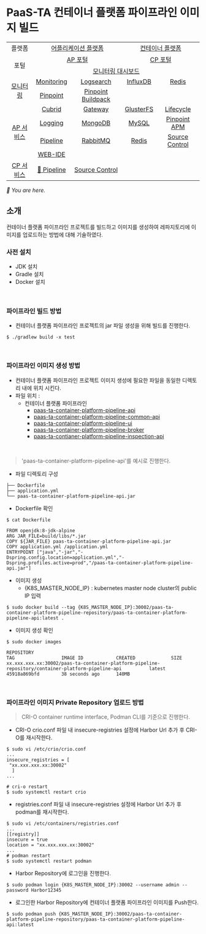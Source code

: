 # PaaS-TA 컨테이너 플랫폼 파이프라인 이미지 빌드

<table>
  <tr>
    <td colspan=2 align=center>플랫폼</td>
    <td colspan=2 align=center><a href="https://github.com/PaaS-TA/paasta-deployment">어플리케이션 플랫폼</a></td>
    <td colspan=2 align=center><a href="https://github.com/PaaS-TA/paas-ta-container-platform">컨테이너 플랫폼</a></td>
  </tr>
  <tr>
    <td colspan=2 rowspan=2 align=center>포털</td>
    <td colspan=2 align=center><a href="https://github.com/PaaS-TA/portal-deployment">AP 포털</a></td>
    <td colspan=2 align=center><a href="https://github.com/PaaS-TA/container-platform-portal-release">CP 포털</a></td>
  </tr>
  <tr align=center>
    <td colspan=4><a href="https://github.com/PaaS-TA/PaaS-TA-Monitoring">모니터링 대시보드</a></td>
  </tr>
  <tr align=center>
    <td rowspan=2 colspan=2><a href="https://github.com/PaaS-TA/monitoring-deployment">모니터링</a></td>
    <td><a href="https://github.com/PaaS-TA/PaaS-TA-Monitoring-Release">Monitoring</a></td>
    <td><a href="https://github.com/PaaS-TA/paas-ta-monitoring-logsearch-release">Logsearch</a></td>
    <td><a href="https://github.com/PaaS-TA/paas-ta-monitoring-influxdb-release">InfluxDB</a></td>
    <td><a href="https://github.com/PaaS-TA/paas-ta-monitoring-redis-release">Redis</a></td>
  </tr>
  <tr align=center>
    <td><a href="https://github.com/PaaS-TA/PAAS-TA-PINPOINT-MONITORING-RELEASE">Pinpoint</td>
    <td><a href="https://github.com/PaaS-TA/PAAS-TA-PINPOINT-MONITORING-BUILDPACK">Pinpoint Buildpack</td>
    <td></td>
    <td></td>
  </tr>
  </tr>
  <tr align=center>
    <td rowspan=4 colspan=2><a href="https://github.com/PaaS-TA/service-deployment">AP 서비스</a></td>
    <td><a href="https://github.com/PaaS-TA/PAAS-TA-CUBRID-RELEASE">Cubrid</a></td>
    <td><a href="https://github.com/PaaS-TA/PAAS-TA-API-GATEWAY-SERVICE-RELEASE">Gateway</a></td>
    <td><a href="https://github.com/PaaS-TA/PAAS-TA-GLUSTERFS-RELEASE">GlusterFS</a></td>
    <td><a href="https://github.com/PaaS-TA/PAAS-TA-APP-LIFECYCLE-SERVICE-RELEASE">Lifecycle</a></td>
  </tr>
  <tr align=center>
    <td><a href="https://github.com/PaaS-TA/PAAS-TA-LOGGING-SERVICE-RELEASE">Logging</a></td>
    <td><a href="https://github.com/PaaS-TA/PAAS-TA-MONGODB-SHARD-RELEASE">MongoDB</a></td>
    <td><a href="https://github.com/PaaS-TA/PAAS-TA-MYSQL-RELEASE">MySQL</a></td>
    <td><a href="https://github.com/PaaS-TA/PAAS-TA-PINPOINT-RELEASE">Pinpoint APM</a></td>
  </tr>
  <tr align=center>
    <td><a href="https://github.com/PaaS-TA/PAAS-TA-DELIVERY-PIPELINE-RELEASE">Pipeline</a></td>
    <td align=center><a href="https://github.com/PaaS-TA/rabbitmq-release">RabbitMQ</a></td>
    <td><a href="https://github.com/PaaS-TA/PAAS-TA-ON-DEMAND-REDIS-RELEASE">Redis</a></td>
    <td><a href="https://github.com/PaaS-TA/PAAS-TA-SOURCE-CONTROL-RELEASE">Source Control</a></td>
  </tr>
  <tr align=center>
    <td><a href="https://github.com/PaaS-TA/PAAS-TA-WEB-IDE-RELEASE-NEW">WEB-IDE</a></td>
    <td></td>
    <td></td>
    <td></td>
  </tr>
  <tr align=center>
    <td rowspan=1 colspan=2><a href="https://github.com/PaaS-TA/paas-ta-container-platform-deployment">CP 서비스</a></td>
    <td><a href="https://github.com/PaaS-TA/container-platform-pipeline-release">🚩 Pipeline</a></td>
    <td><a href="https://github.com/PaaS-TA/container-platform-source-control-release">Source Control</a></td>
    <td></td>
    <td></td>
  </tr>
</table>
<i>🚩 You are here.</i>

## 소개
컨테이너 플랫폼 파이프라인 프로젝트를 빌드하고 이미지를 생성하여 레파지토리에 이미지를 업로드하는 방법에 대해 기술하였다.
### 사전 설치
- JDK 설치
- Gradle 설치
- Docker 설치

<br>

### 파이프라인 빌드 방법
- 컨테이너 플랫폼 파이프라인 프로젝트의 jar 파일 생성을 위해 빌드를 진행한다.
```
$ ./gradlew build -x test
```

<br>

### 파이프라인 이미지 생성 방법
- 컨테이너 플랫폼 파이프라인 프로젝트 이미지 생성에 필요한 파일을 동일한 디렉토리 내에 위치 시킨다.
- 파일 위치 : <br>
  + 컨테이너 플랫폼 파이프라인
      - [paas-ta-container-platform-pipeline-api](pipeline/paas-ta-container-platform-pipeline-api)
      - [paas-ta-container-platform-pipeline-common-api](pipeline/paas-ta-container-platform-pipeline-common-api)
      - [paas-ta-container-platform-pipeline-ui](pipeline/paas-ta-container-platform-pipeline-ui)
      - [paas-ta-container-platform-pipeline-broker](pipeline/paas-ta-container-platform-pipeline-broker)    
      - [paas-ta-contianer-platform-pipeline-inspection-api](pipeline/paas-ta-container-platform-pipeline-inspection-api)
<br>

> 'paas-ta-container-platform-pipeline-api'를 예시로 진행한다.

- 파일 디렉토리 구성
```
├── Dockerfile
├── application.yml
└── paas-ta-container-platform-pipeline-api.jar
```
- Dockerfile 확인
```
$ cat Dockerfile
```
```
FROM openjdk:8-jdk-alpine
ARG JAR_FILE=build/libs/*.jar
COPY ${JAR_FILE} paas-ta-container-platform-pipeline-api.jar
COPY application.yml /application.yml
ENTRYPOINT ["java","-jar","-Dspring.config.location=application.yml","-Dspring.profiles.active=prod","/paas-ta-container-platform-pipeline-api.jar"]
```
- 이미지 생성
  + {K8S_MASTER_NODE_IP} : kubernetes master node cluster의 public IP 입력
```
$ sudo docker build --tag {K8S_MASTER_NODE_IP}:30002/paas-ta-container-platform-pipeline-repository/paas-ta-container-platform-pipeline-api:latest .
```
- 이미지 생성 확인
```
$ sudo docker images

REPOSITORY                                                            TAG                 IMAGE ID            CREATED             SIZE
xx.xxx.xxx.xx:30002/paas-ta-container-platform-pipeline-repository/container-platform-pipeline-api          latest              45918a869bfd        38 seconds ago      140MB
```

<br>

### 파이프라인 이미지 Private Repository 업로드 방법
> CRI-O container runtime interface, Podman CLI를 기준으로 진행한다.

- CRI-O crio.conf 파일 내 insecure-registries 설정에 Harbor Url 추가 후 CRI-O를 재시작한다.
```
$ sudo vi /etc/crio/crio.conf
...
insecure_registries = [
 "xx.xxx.xxx.xx:30002"
  ]
...

# cri-o restart
$ sudo systemctl restart crio
```

- registries.conf 파일 내 insecure-registries 설정에 Harbor Url 추가 후 podman를 재시작한다.
```
$ sudo vi /etc/containers/registries.conf
...    
[[registry]]
insecure = true
location = "xx.xxx.xxx.xx:30002"
...
# podman restart
$ sudo systemctl restart podman
```

- Harbor Repository에 로그인을 진행한다.
```
$ sudo podman login {K8S_MASTER_NODE_IP}:30002 --username admin --password Harbor12345
```

- 로그인한 Harbor Repository에 컨테이너 플랫폼 파이프라인 이미지를 Push한다.
```
$ sudo podman push {K8S_MASTER_NODE_IP}:30002/paas-ta-container-platform-pipeline-repository/paas-ta-container-platform-pipeline-api:latest
```

